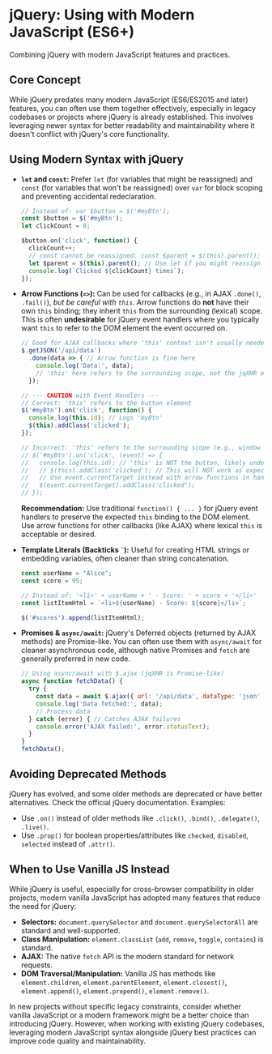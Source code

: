 # jQuery: Using with Modern JavaScript (ES6+)

Combining jQuery with modern JavaScript features and practices.

## Core Concept

While jQuery predates many modern JavaScript (ES6/ES2015 and later) features, you can often use them together effectively, especially in legacy codebases or projects where jQuery is already established. This involves leveraging newer syntax for better readability and maintainability where it doesn't conflict with jQuery's core functionality.

## Using Modern Syntax with jQuery

*   **`let` and `const`:** Prefer `let` (for variables that might be reassigned) and `const` (for variables that won't be reassigned) over `var` for block scoping and preventing accidental redeclaration.

    ```javascript
    // Instead of: var $button = $('#myBtn');
    const $button = $('#myBtn');
    let clickCount = 0;

    $button.on('click', function() {
      clickCount++;
      // const cannot be reassigned: const $parent = $(this).parent();
      let $parent = $(this).parent(); // Use let if you might reassign $parent later
      console.log(`Clicked ${clickCount} times`);
    });
    ```

*   **Arrow Functions (`=>`):** Can be used for callbacks (e.g., in AJAX `.done()`, `.fail()`), *but be careful with `this`*. Arrow functions do **not** have their own `this` binding; they inherit `this` from the surrounding (lexical) scope. This is often **undesirable** for jQuery event handlers where you typically want `this` to refer to the DOM element the event occurred on.

    ```javascript
    // Good for AJAX callbacks where 'this' context isn't usually needed
    $.getJSON('/api/data')
      .done(data => { // Arrow function is fine here
        console.log('Data:', data);
        // 'this' here refers to the surrounding scope, not the jqXHR object
      });

    // --- CAUTION with Event Handlers ---
    // Correct: 'this' refers to the button element
    $('#myBtn').on('click', function() {
      console.log(this.id); // Logs 'myBtn'
      $(this).addClass('clicked');
    });

    // Incorrect: 'this' refers to the surrounding scope (e.g., window or module scope)
    // $('#myBtn').on('click', (event) => {
    //   console.log(this.id); // 'this' is NOT the button, likely undefined or window.id
    //   // $(this).addClass('clicked'); // This will NOT work as expected
    //   // Use event.currentTarget instead with arrow functions in handlers:
    //   $(event.currentTarget).addClass('clicked');
    // });
    ```
    **Recommendation:** Use traditional `function() { ... }` for jQuery event handlers to preserve the expected `this` binding to the DOM element. Use arrow functions for other callbacks (like AJAX) where lexical `this` is acceptable or desired.

*   **Template Literals (Backticks `` ` ``):** Useful for creating HTML strings or embedding variables, often cleaner than string concatenation.

    ```javascript
    const userName = "Alice";
    const score = 95;

    // Instead of: '<li>' + userName + ' - Score: ' + score + '</li>'
    const listItemHtml = `<li>${userName} - Score: ${score}</li>`;

    $('#scores').append(listItemHtml);
    ```

*   **Promises & `async/await`:** jQuery's Deferred objects (returned by AJAX methods) are Promise-like. You can often use them with `async/await` for cleaner asynchronous code, although native Promises and `fetch` are generally preferred in new code.

    ```javascript
    // Using async/await with $.ajax (jqXHR is Promise-like)
    async function fetchData() {
      try {
        const data = await $.ajax({ url: '/api/data', dataType: 'json' });
        console.log('Data fetched:', data);
        // Process data
      } catch (error) { // Catches AJAX failures
        console.error('AJAX failed:', error.statusText);
      }
    }
    fetchData();
    ```

## Avoiding Deprecated Methods

jQuery has evolved, and some older methods are deprecated or have better alternatives. Check the official jQuery documentation. Examples:

*   Use `.on()` instead of older methods like `.click()`, `.bind()`, `.delegate()`, `.live()`.
*   Use `.prop()` for boolean properties/attributes like `checked`, `disabled`, `selected` instead of `.attr()`.

## When to Use Vanilla JS Instead

While jQuery is useful, especially for cross-browser compatibility in older projects, modern vanilla JavaScript has adopted many features that reduce the need for jQuery:

*   **Selectors:** `document.querySelector` and `document.querySelectorAll` are standard and well-supported.
*   **Class Manipulation:** `element.classList` (`add`, `remove`, `toggle`, `contains`) is standard.
*   **AJAX:** The native `fetch` API is the modern standard for network requests.
*   **DOM Traversal/Manipulation:** Vanilla JS has methods like `element.children`, `element.parentElement`, `element.closest()`, `element.append()`, `element.prepend()`, `element.remove()`.

In new projects without specific legacy constraints, consider whether vanilla JavaScript or a modern framework might be a better choice than introducing jQuery. However, when working with existing jQuery codebases, leveraging modern JavaScript syntax alongside jQuery best practices can improve code quality and maintainability.